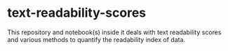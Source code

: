 # text-readability-scores
This repository and notebook(s) inside it deals with text readability scores and various methods to quantify the readability index of data.
